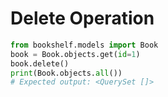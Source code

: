 # Delete Operation

```python
from bookshelf.models import Book
book = Book.objects.get(id=1)
book.delete()
print(Book.objects.all())
# Expected output: <QuerySet []>
